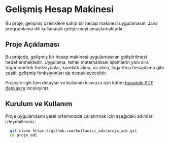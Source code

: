 # Gelişmiş Hesap Makinesi

Bu proje, gelişmiş özelliklere sahip bir hesap makinesi uygulamasını Java programlama dili kullanarak geliştirmeyi amaçlamaktadır.

## Proje Açıklaması

Bu projede, gelişmiş bir hesap makinesi uygulamasının geliştirilmesi hedeflenmektedir. Uygulama, temel matematiksel işlemlerin yanı sıra trigonometrik fonksiyonlar, karekök alma, üs alma, logaritma hesaplama gibi çeşitli gelişmiş fonksiyonları da destekleyecektir.

Projeyle ilgili tüm detaylar ve kullanım kılavuzu için lütfen [buradaki PDF dosyasını](Java%20Graduation%20Project.pdf)
inceleyiniz.

## Kurulum ve Kullanım

Proje uygulamasını yerel ortamınızda çalıştırmak için aşağıdaki adımları izleyebilirsiniz:

 ```bash
   git clone https://github.com/kullanici_adi/proje_adi.git
   cd proje_adi
